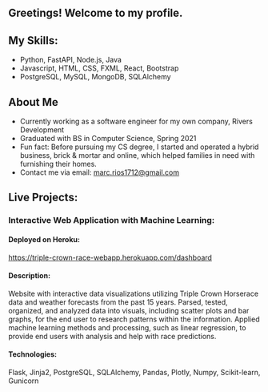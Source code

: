 ## Greetings! Welcome to my profile.

## My Skills:
- Python, FastAPI, Node.js, Java 
- Javascript, HTML, CSS, FXML, React, Bootstrap
- PostgreSQL, MySQL, MongoDB, SQLAlchemy

## About Me
- Currently working as a software engineer for my own company, Rivers Development
- Graduated with BS in Computer Science, Spring 2021
- Fun fact: Before pursuing my CS degree, I started and operated a hybrid business, brick & mortar and online, which helped families in need with furnishing 
  their homes.
- Contact me via email: marc.rios1712@gmail.com


## Live Projects:

### Interactive Web Application with Machine Learning:
#### Deployed on Heroku:
https://triple-crown-race-webapp.herokuapp.com/dashboard

#### Description:

Website with interactive data visualizations utilizing Triple Crown Horserace data and 
weather forecasts from the past 15 years. Parsed, tested, organized, and analyzed data into
visuals, including scatter plots and bar graphs, for the end user to research patterns 
within the information. Applied machine learning methods and processing, such as linear 
regression, to provide end users with analysis and help with race predictions.

#### Technologies: 
Flask, Jinja2, PostgreSQL, SQLAlchemy, Pandas, Plotly, Numpy, Scikit-learn, Gunicorn
